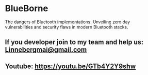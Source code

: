 # BlueBorne
The   dangers   of   Bluetooth   implementations:   Unveiling   zero   day vulnerabilities   and   security   flaws   in   modern   Bluetooth   stacks.

## If you developer join to my team and help us: Linnebergmai@gmail.com
## Youtube: https://youtu.be/GTb4Y2Y9shw
